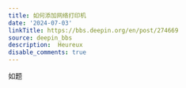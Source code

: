 ```yaml
---
title: 如何添加网络打印机
date: '2024-07-03'
linkTitle: https://bbs.deepin.org/en/post/274669
source: deepin_bbs
description:  Heureux 
disable_comments: true
---
```

如题
